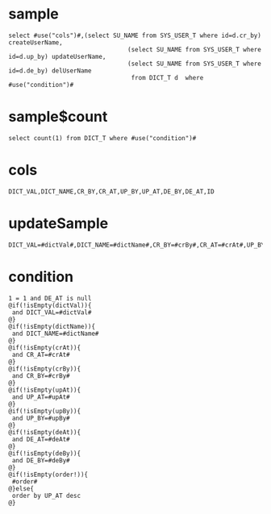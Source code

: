 sample
===

	select #use("cols")#,(select SU_NAME from SYS_USER_T where id=d.cr_by) createUserName,
                                     (select SU_NAME from SYS_USER_T where id=d.up_by) updateUserName,
                                     (select SU_NAME from SYS_USER_T where id=d.de_by) delUserName
                                      from DICT_T d  where  #use("condition")#

sample$count
===
    select count(1) from DICT_T where #use("condition")#

cols
===
	DICT_VAL,DICT_NAME,CR_BY,CR_AT,UP_BY,UP_AT,DE_BY,DE_AT,ID

updateSample
===

	DICT_VAL=#dictVal#,DICT_NAME=#dictName#,CR_BY=#crBy#,CR_AT=#crAt#,UP_BY=#upBy#,UP_AT=#upAt#,DE_BY=#deBy#,DE_AT=#deAt#

condition
===

	1 = 1 and DE_AT is null
	@if(!isEmpty(dictVal)){
	 and DICT_VAL=#dictVal#
	@}
	@if(!isEmpty(dictName)){
	 and DICT_NAME=#dictName#
	@}
	@if(!isEmpty(crAt)){
     and CR_AT=#crAt#
    @}
    @if(!isEmpty(crBy)){
     and CR_BY=#crBy#
    @}
    @if(!isEmpty(upAt)){
     and UP_AT=#upAt#
    @}
    @if(!isEmpty(upBy)){
     and UP_BY=#upBy#
    @}
    @if(!isEmpty(deAt)){
     and DE_AT=#deAt#
    @}
    @if(!isEmpty(deBy)){
     and DE_BY=#deBy#
    @}
    @if(!isEmpty(order!)){
     #order#
    @}else{
     order by UP_AT desc
    @}



